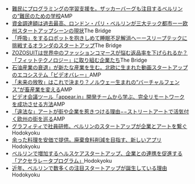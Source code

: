 <ul>
<li>
<a href="https://amp.review/2018/01/05/redi-school/" class="work-link" target="_blank">難民にプログラミングの学習支援を。ザッカーバーグも注目するベルリンの“難民のための学校</a><span class="work-media">AMP</span>
</li>
<li>
<a href="http://thebridge.jp/2017/12/the-state-of-european-tech-scene" class="work-link" target="_blank">資金調達額は過去最高、ロンドン・パリ・ベルリンが三大テック都市ーー欧州スタートアップシーンの現状</a><span class="work-media">The Bridge</span>
</li>
<li>
<a href="http://thebridge.jp/2017/11/somnox" class="work-link" target="_blank">「呼吸」をするロボットを抱きしめて睡眠不足解消へーースリープテックに挑戦するオランダのスタートアップ</a><span class="work-media">The Bridge</span>
</li>
<li>
<a href="http://thebridge.jp/2017/11/zozosuit_fittechnology" class="work-link" target="_blank">ZOZOSUITは世界中のファッションコマースが悩む返品率を下げられるか？ 「フィットテクノロジー」に取り組む企業たち</a><span class="work-media">The Bridge</span>
</li>
<li>
<a href="https://amp.review/2017/12/08/video-valley/" class="work-link" target="_blank">石油産業の衰退」が新たな産業を生む。北欧に生まれた動画スタートアップのエコシステム「ビデオバレー」</a><span class="work-media">AMP</span>
</li>
<li>
<a href="https://amp.review/2017/11/25/no-fence/" class="work-link" target="_blank">「未来の放牧」はこれで決まり？ノルウェー生まれの“バーチャルフェンス“が畜産業を変える</a><span class="work-media">AMP</span>
</li>
<li>
<a href="https://amp.review/2017/10/24/appearin/" class="work-link" target="_blank">ビデオ会議ツール「appear.in」開発チームから学ぶ、完全リモートワークを成功させる方法</a><span class="work-media">AMP</span>
</li>
<li>
<a href="https://amp.review/2017/09/28/street-art/" class="work-link" target="_blank">「違法な」アートが街や企業を惹きつける理由−−ストリートアートで活気付く欧州の街を巡る</a><span class="work-media">AMP</span>
</li>
<li>
<a href="https://www.houdoukyoku.jp/posts/15271" class="work-link" target="_blank">グラフィティで社員研修。ベルリンのスタートアップが企業とアートを繋ぐ</a><span class="work-media">Hodokyoku</span>
</li>
<li>
<a href="https://www.houdoukyoku.jp/posts/14295" class="work-link" target="_blank">余った料理を安価で提供。廃棄食料削減を目指す、新しいアプリ</a><span class="work-media">Hodokyoku</span>
</li>
<li>
<a href="https://www.houdoukyoku.jp/posts/12073" class="work-link" target="_blank">ベルリンで増加するヘルスケアスタートアップ、企業との連携を促進する「アクセラレータプログラム」</a><span class="work-media">Hodokyoku</span>
</li>
<li>
<a href="https://www.houdoukyoku.jp/posts/10458" class="work-link" target="_blank">近年、ベルリンで数多くの注目スタートアップが誕生している理由</a><span class="work-media">Hodokyoku</span>
</li>
</ul>
